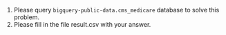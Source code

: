 1. Please query `bigquery-public-data.cms_medicare` database to solve this problem.
2. Please fill in the file result.csv with your answer.
